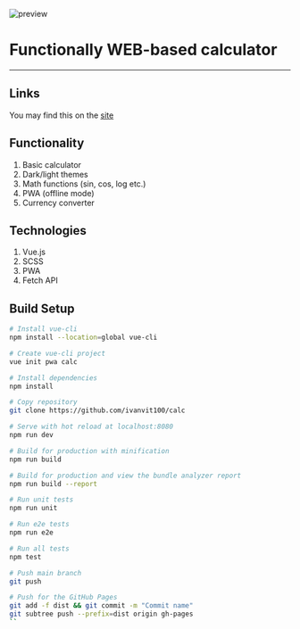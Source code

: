 ![preview](https://calc.ivanvit.ru/static/preview.png)
# Functionally WEB-based calculator

---

## Links
You may find this on the [site](https://calc.ivanvit.ru)

## Functionality
1. Basic calculator
2. Dark/light themes
3. Math functions (sin, cos, log etc.)
4. PWA (offline mode)
5. Currency converter

## Technologies
1. Vue.js
2. SCSS
3. PWA
4. Fetch API

## Build Setup

``` bash
# Install vue-cli 
npm install --location=global vue-cli

# Create vue-cli project
vue init pwa calc

# Install dependencies
npm install

# Copy repository
git clone https://github.com/ivanvit100/calc

# Serve with hot reload at localhost:8080
npm run dev

# Build for production with minification
npm run build

# Build for production and view the bundle analyzer report
npm run build --report

# Run unit tests
npm run unit

# Run e2e tests
npm run e2e

# Run all tests
npm test

# Push main branch
git push

# Push for the GitHub Pages
git add -f dist && git commit -m "Commit name"
git subtree push --prefix=dist origin gh-pages
``